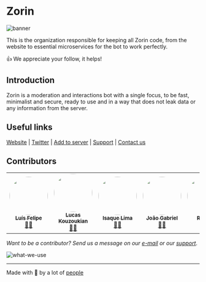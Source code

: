 # Zorin

![banner]

This is the organization responsible for keeping all Zorin code, from the website to essential microservices for the bot to work perfectly.

👍 We appreciate your follow, it helps!

## Introduction

Zorin is a moderation and interactions bot with a single focus, to be fast, minimalist and secure, ready to use and in a way that does not leak data or any information from the server.

## Useful links

[Website][website] | [Twitter][twitter] | [Add to server][add] | [Support][support] | [Contact us][mail]

## Contributors

<table>
  <tr>
    <td align="center"><a href="https://zorin.com.br"><img style="border-radius: 50%;" src="https://github.com/xyluis.png" width="100px;" alt=""/><br /><sub><b>Luís Felipe</b></sub></a><br /><a href="https://zorin.com.br/" title="Zorin">👨‍🚀</a></td>
    <td align="center"><a href="https://zorin.com.br"><img style="border-radius: 50%;" src="https://github.com/upenha.png" width="100px;" alt=""/><br /><sub><b>Lucas Kouzoukian</b></sub></a><br /><a href="https://zorin.com.br/" title="Zorin">👨‍🚀</a></td>
    <td align="center"><a href="https://zorin.com.br"><img style="border-radius: 50%;" src="https://github.com/izakdvlpr.png" width="100px;" alt=""/><br /><sub><b>Isaque Lima</b></sub></a><br /><a href="https://zorin.com.br/" title="Zorin">👨‍🚀</a></td>
    <td align="center"><a href="https://zorin.com.br"><img style="border-radius: 50%;" src="https://github.com/bluee-js.png" width="100px;" alt=""/><br /><sub><b>João Gabriel</b></sub></a><br /><a href="https://zorin.com.br/" title="Zorin">👨‍🚀</a></td>
    <td align="center"><a href="https://zorin.com.br"><img style="border-radius: 50%;" src="https://github.com/rafosto.png" width="100px;" alt=""/><br /><sub><b>Rafosto</b></sub></a><br /><a href="https://zorin.com.br/" title="Zorin">👨‍🚀</a></td>
  </tr>
</table>

_Want to be a contributor? Send us a message on our [e-mail][mail] or our [support][support]_.

![what-we-use]

---
Made with 💙 by a lot of [people][team]

<!-- Variables -->
[website]: https://zorin.com.br
[team]: https://zorin.com.br/team
[add]: https://links.zorin.app.br/add
[support]: https://links.zorin.app.br/support
[twitter]: https://links.zorin.app.br/twitter
[mail]: mailto:hi@zorin.com.br
[banner]: https://github.com/zorinbot/.github/raw/main/assets/banner.png
[what-we-use]: https://github.com/zorinbot/.github/raw/main/assets/banner-what-we-use.png